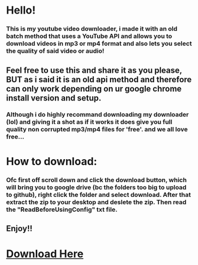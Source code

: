 # Hello!
### This is my youtube video downloader, i made it with an old batch method that uses a YouTube API and allows you to download videos in mp3 or mp4 format and also lets you select the quality of said video or audio!
## Feel free to use this and share it as you please, BUT as i said it is an old api method and therefore can only work depending on ur google chrome install version and setup.
### Although i do highly recommand downloading my downloader (lol) and giving it a shot as if it works it does give you full quality non corrupted mp3/mp4 files for 'free'. and we all love free...

# How to download:

### Ofc first off scroll down and click the download button, which will bring you to google drive (bc the folders too big to upload to github), right click the folder and select download. After that extract the zip to your desktop and deslete the zip. Then read the "ReadBeforeUsingConfig" txt file.

## Enjoy!!

# [Download Here](https://drive.google.com/drive/folders/1sWzBJsDYeGc7fUEHlmvBTf66_v1ZMhMo?usp=sharing)
